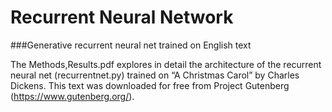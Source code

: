 # Recurrent Neural Network
###Generative recurrent neural net trained on English text

The Methods,Results.pdf explores in detail the architecture of the recurrent neural net (recurrentnet.py) trained on “A Christmas Carol” by Charles Dickens.
This text was downloaded for free from Project Gutenberg (https://www.gutenberg.org/).  
